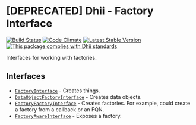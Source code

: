 # [DEPRECATED] Dhii - Factory Interface

[![Build Status](https://travis-ci.org/Dhii/factory-interface.svg?branch=develop)](https://travis-ci.org/Dhii/factory-interface)
[![Code Climate](https://codeclimate.com/github/Dhii/factory-interface/badges/gpa.svg)](https://codeclimate.com/github/Dhii/factory-interface)
[![Latest Stable Version](https://poser.pugx.org/dhii/factory-interface/version)](https://packagist.org/packages/dhii/factory-interface)
[![This package complies with Dhii standards](https://img.shields.io/badge/Dhii-Compliant-green.svg?style=flat-square)][Dhii]

Interfaces for working with factories.

## Interfaces
- [`FactoryInterface`][FactoryInterface] - Creates things.
- [`DataObjectFactoryInterface`][DataObjectFactoryInterface] - Creates data objects.
- [`FactoryFactoryInterface`][FactoryFactoryInterface] - Creates factories. For example, could create a factory from
a callback or an FQN.
- [`FactoryAwareInterface`][FactoryAwareInterface] - Exposes a factory.

[Dhii]: https://github.com/Dhii/dhii

[FactoryInterface]:                         src/FactoryInterface.php
[DataObjectFactoryInterface]:               src/DataObjectFactoryInterface.php
[FactoryFactoryInterface]:                  src/FactoryFactoryInterface.php
[FactoryAwareInterface]:                    src/FactoryAwareInterface.php
